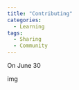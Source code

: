 ```yaml
---
title: "Contributing"
categories:
  - Learning
tags:
  - Sharing
  - Community
---
```


On June 30

img

